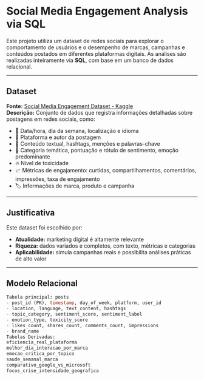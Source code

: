 # Social Media Engagement Analysis via SQL

Este projeto utiliza um dataset de redes sociais para explorar o comportamento de usuários e o desempenho de marcas, campanhas e conteúdos postados em diferentes plataformas digitais. As análises são realizadas inteiramente via **SQL**, com base em um banco de dados relacional.

---

## Dataset

**Fonte:** [Social Media Engagement Dataset - Kaggle](https://www.kaggle.com)  
**Descrição:** Conjunto de dados que registra informações detalhadas sobre postagens em redes sociais, como:

- 📅 Data/hora, dia da semana, localização e idioma
- 📱 Plataforma e autor da postagem
- 📝 Conteúdo textual, hashtags, menções e palavras-chave
- 🎯 Categoria temática, pontuação e rótulo de sentimento, emoção predominante
- 🔥 Nível de toxicidade
- 📈 Métricas de engajamento: curtidas, compartilhamentos, comentários, impressões, taxa de engajamento
- 🏷️ Informações de marca, produto e campanha

---

## Justificativa

Este dataset foi escolhido por:

- **Atualidade:** marketing digital é altamente relevante
- **Riqueza:** dados variados e completos, com texto, métricas e categorias
- **Aplicabilidade:** simula campanhas reais e possibilita análises práticas de alto valor

---

## Modelo Relacional

```sql
Tabela principal: posts
- post_id (PK), timestamp, day_of_week, platform, user_id
- location, language, text_content, hashtags
- topic_category, sentiment_score, sentiment_label
- emotion_type, toxicity_score
- likes_count, shares_count, comments_count, impressions
- brand_name
Tabelas Derivadas:
eficiencia_real_plataforma
melhor_dia_interacao_por_marca
emocao_critica_por_topico
saude_semanal_marca
comparativo_google_vs_microsoft
focos_crise_intensidade_geografica
